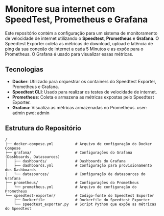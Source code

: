 # Monitore sua internet com SpeedTest, Prometheus e Grafana

Este repositório contém a configuração para um sistema de monitoramento de velocidade de internet utilizando o **Speedtest**, **Prometheus** e **Grafana**. O Speedtest Exporter coleta as métricas de download, upload e latência de ping da sua conexão de internet a cada 5 Minutos e as expõe para o Prometheus. O Grafana é usado para visualizar essas métricas.

## Tecnologias

- **Docker**: Utilizado para orquestrar os containers do Speedtest Exporter, Prometheus e Grafana.
- **Speedtest CLI**: Usado para realizar os testes de velocidade de internet.
- **Prometheus**: Coleta e armazena as métricas expostas pelo Speedtest Exporter.
- **Grafana**: Visualiza as métricas armazenadas no Prometheus. user: admin pwd: admin

## Estrutura do Repositório

```plaintext
/
├── docker-compose.yml          # Arquivo de configuração do Docker Compose
├── grafana/                    # Configurações do Grafana (Dashboards, Datasources)
│   ├── dashboards/             # Dashboards do Grafana
│   ├── dashboards.yml          # Configuração para provisionamento dos Dashboards
│   └── datasources/            # Configuração de datasources do Grafana
├── prometheus/                 # Configurações do Prometheus
│   └── prometheus.yml          # Arquivo de configuração do Prometheus
└── speedtest-exporter/         # Código-fonte do Speedtest Exporter
    ├── Dockerfile              # Dockerfile do Speedtest Exporter
    └── speedtest_exporter.py   # Script Python que expõe as métricas do Speedtest
